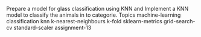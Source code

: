 Prepare a model for glass classification using KNN and Implement a KNN model to classify the animals in to categorie. Topics machine-learning classification knn k-nearest-neighbours k-fold sklearn-metrics grid-search-cv standard-scaler assignment-13
